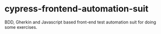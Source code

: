 # cypress-frontend-automation-suit
BDD, Gherkin and Javascript based front-end test automation suit for doing some exercises.
